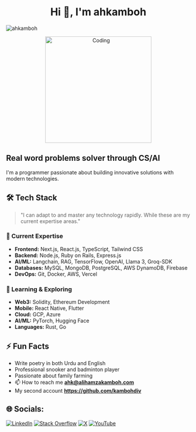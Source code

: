 <h1 align="center">Hi 👋, I'm ahkamboh </h1>
 
<p align="left"> 
  <img src="https://komarev.com/ghpvc/?username=ahkamboh&label=Profile%20views&color=0e75b6&style=flat" alt="ahkamboh" /> 
</p>

<div align="center">
  <img align="center" alt="Coding" width="290" src="https://user-images.githubusercontent.com/123060177/227797198-82940c2a-507a-4bd9-a46a-62b2eb02d7cf.gif" style="max-width: 100%; height: auto;" />
</div>

 ## Real word problems solver through CS/AI

I'm a programmer passionate about building innovative solutions with modern technologies.

## 🛠 Tech Stack

> "I can adapt to and master any technology rapidly. While these are my current expertise areas."

### 💪 Current Expertise
- **Frontend:** Next.js, React.js, TypeScript, Tailwind CSS
- **Backend:** Node.js, Ruby on Rails, Express.js
- **AI/ML:** Langchain, RAG, TensorFlow, OpenAI, Llama 3, Groq-SDK
- **Databases:** MySQL, MongoDB, PostgreSQL, AWS DynamoDB, Firebase
- **DevOps:** Git, Docker, AWS, Vercel

### 🌱 Learning & Exploring
- **Web3:** Solidity, Ethereum Development
- **Mobile:** React Native, Flutter
- **Cloud:** GCP, Azure
- **AI/ML:** PyTorch, Hugging Face
- **Languages:** Rust, Go

## ⚡ Fun Facts
- Write poetry in both Urdu and English
- Professional snooker and badminton player
- Passionate about family farming
- 📫 How to reach me **ahk@alihamzakamboh.com**
-  My second account **https://github.com/kambohdiv**
  
## 🌐 Socials:
[![LinkedIn](https://img.shields.io/badge/LinkedIn-%230077B5.svg?logo=linkedin&logoColor=white)](https://linkedin.com/in/ahkamboh) 
[![Stack Overflow](https://img.shields.io/badge/-Stackoverflow-FE7A16?logo=stack-overflow&logoColor=white)](https://stackoverflow.com/users/25937948) 
[![X](https://img.shields.io/badge/X-black.svg?logo=X&logoColor=white)](https://x.com/alihamzakambohh) 
[![YouTube](https://img.shields.io/badge/YouTube-%23FF0000.svg?logo=YouTube&logoColor=white)](https://youtube.com/@ahkamboh) 


